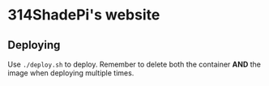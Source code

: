 # 314ShadePi's website

## Deploying

Use `./deploy.sh` to deploy.
Remember to delete both the container **AND** the image when deploying multiple times.
